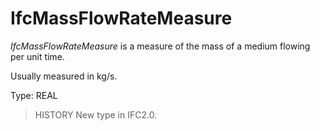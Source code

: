 # IfcMassFlowRateMeasure

_IfcMassFlowRateMeasure_ is a measure of the mass of a medium flowing per unit time.

Usually measured in kg/s.

Type: REAL

> HISTORY New type in IFC2.0.

